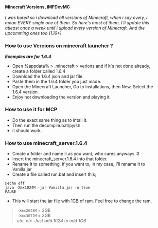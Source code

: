 #### Minecraft Versions, iMPDevMC ####

*I was bored so i download all versions of Minecraft, when i say every, i mean EVERY single one of them. So here's most of them, I'll update this atleast once a week until i upload every version of Minecraft. And the upcomming ones too (1.16+)*

### How to use Vercions on minecraft launcher ? ###

***Exemples are for 1.6.4***

* Open %appdata% > .minecraft > verions and if it's not done already, create a folder called 1.6.4
* Download the 1.6.4 json and jar file.
* Paste them in the 1.6.4 folder you just made.
* Open the Minecraft Launcher, Go to Installations, then New, Select the 1.6.4 version.
* Enjoy not downloading the version and playing it.

### How to use it for MCP ###

* Do the exact same thing as to intall it.
* Then run the decompile.bat/py/sh
* it should work. 


### How to use minecraft_server.1.6.4 ###

* Create a folder and name it as you want, who cares anyways :3
* Insert the minecraft_server.1.6.4 into that folder.
* Rename it to something, if you want to, in my case, i'll rename it to Vanilla.jar
* Create a file called run.bat and insert this;

```batch
@echo off
java -Xmx1024M -jar Vanilla.jar -o true
PAUSE
```

* This will start the jar file with 1GB of ram. Feel free to change the ram. 

> `-Xmx2048M` = 2GB <br>
> `-Xmx3072M` = 3GB <br>
> *etc. etc. Just add 1024 to add 1GB*
